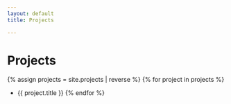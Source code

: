 ```yaml
---
layout: default
title: Projects

---
```

# Projects

{% assign projects = site.projects | reverse %}
{% for project in projects %}
* {{ project.title }}
{% endfor %}
